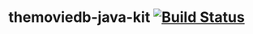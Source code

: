 # themoviedb-java-kit [![Build Status](https://travis-ci.org/vliolios/themoviedb-java-kit.svg?branch=master)](https://travis-ci.org/vliolios/themoviedb-java-kit)
